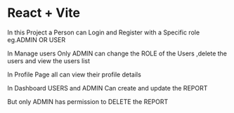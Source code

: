 # React + Vite

In this Project a Person can Login and Register with a Specific role eg.ADMIN OR USER

In Manage users Only ADMIN can change the ROLE of the Users ,delete the users and view the users list

In Profile Page all can view their profile details

In Dashboard USERS and ADMIN Can create and update the REPORT

But only ADMIN has permission to DELETE the REPORT
